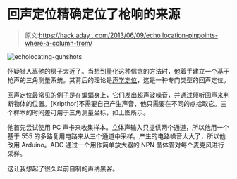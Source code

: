 # 回声定位精确定位了枪响的来源

> 原文:[https://hack aday . com/2013/06/09/echo location-pinpoints-where-a-column-from/](https://hackaday.com/2013/06/09/echolocation-pinpoints-where-a-gunshot-came-from/)

![echolocating-gunshots](../Images/b2ef0e199629a9ae984f862a70fc3ab2.png)

怀疑猎人离他的房子太近了。当想到量化这种信念的方法时，他着手建立一个基于枪声的三角测量系统。其背后的理论是[声学定位](http://en.wikipedia.org/wiki/Acoustic_location)，这是一种专门类型的回声定位。

回声定位最常见的例子是在蝙蝠身上，它们发出超声波噪音，并通过倾听回声来判断物体的位置。[Kripthor]不需要自己产生声音，他只需要在不同的点拾取它。三个样本的时间差可用于三角测量坐标，如上图所示。

他首先尝试使用 PC 声卡来收集样本。立体声输入只提供两个通道，所以他用一个基于 555 的多路复用电路来从三个通道中采样。产生的电路噪音太大了，所以他改用 Arduino。ADC 通过一个用作简单放大器的 NPN 晶体管对每个麦克风进行采样。

这让我想起了很久以前自制的声纳黑客。